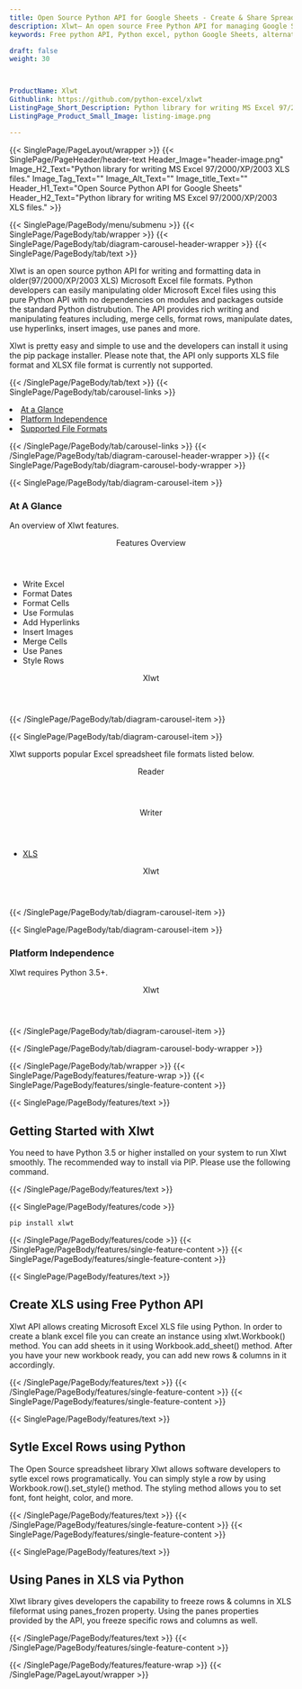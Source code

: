 ```yaml
---
title: Open Source Python API for Google Sheets - Create & Share Spreadsheet
description: Xlwt– An open source Free Python API for managing Google Sheets. Developers can create, modify, share and parse Excel XML Spreadsheets via Python library.
keywords: Free python API, Python excel, python Google Sheets, alternative to MS Excel, python XML library, python Share Excel XML file, python Excel API, python Spreadsheets API, Read XML file, parse Excel XML Spreadsheets, merging Excel XML spreadsheets, read excel XML files, generate Excel files

draft: false
weight: 30



ProductName: Xlwt
Githublink: https://github.com/python-excel/xlwt
ListingPage_Short_Description: Python library for writing MS Excel 97/2000/XP/2003 XLS files.
ListingPage_Product_Small_Image: listing-image.png 

---
```


{{< SinglePage/PageLayout/wrapper >}}
{{< SinglePage/PageHeader/header-text
Header_Image="header-image.png"
Image_H2_Text="Python library for writing MS Excel 97/2000/XP/2003 XLS files."
Image_Tag_Text=""
Image_Alt_Text=""
Image_title_Text=""
Header_H1_Text="Open Source Python API for Google Sheets"
Header_H2_Text="Python library for writing MS Excel 97/2000/XP/2003 XLS files." >}}

{{< SinglePage/PageBody/menu/submenu >}}
{{< SinglePage/PageBody/tab/wrapper >}}
{{< SinglePage/PageBody/tab/diagram-carousel-header-wrapper >}}
{{< SinglePage/PageBody/tab/text >}}



<p>Xlwt is an open source python API for writing and formatting data in older(97/2000/XP/2003 XLS) Microsoft Excel file formats. Python developers can easily manipulating older Microsoft Excel files using this pure Python API with no dependencies on modules and packages outside the standard Python distrubution. The API provides rich writing and manipulating features including, merge cells, format rows, manipulate dates, use hyperlinks, insert images, use panes and more. </p>
<p>Xlwt is pretty easy and simple to use and the developers can install it using the pip package installer. Please note that, the API only supports XLS file format and XLSX file format is currently not supported.</p>

{{< /SinglePage/PageBody/tab/text >}}
{{< SinglePage/PageBody/tab/carousel-links >}}

<li data-target="#diagramcarousel" data-slide-to="0"><a href="#">At a Glance</a></li>
<li data-target="#diagramcarousel" data-slide-to="2"><a href="#">Platform Independence</a></li>
<li data-target="#diagramcarousel" data-slide-to="1"><a class="activetab" href="#">Supported File Formats</a></li>


{{< /SinglePage/PageBody/tab/carousel-links >}}
{{< /SinglePage/PageBody/tab/diagram-carousel-header-wrapper >}}
{{< SinglePage/PageBody/tab/diagram-carousel-body-wrapper >}}

{{< SinglePage/PageBody/tab/diagram-carousel-item >}}
<h3>At A Glance</h3>
<p>An overview of Xlwt features.</p>
<div class="diagram1 d1-poi">
<div class="d1-row">
<div class="d1-col d1-left"><header>Features Overview</header>
<ul>
<li>Write Excel</li>
<li>Format Dates</li>
<li>Format Cells</li>
<li>Use Formulas</li>
<li>Add Hyperlinks</li>
<li>Insert Images</li>
<li>Merge Cells</li>
<li>Use Panes</li>
<li>Style Rows</li>
</ul>
</div>
</div>
<div class="d1-logo" style="border: none;"><header>Xlwt</header><footer><small></small></footer></div>
<!--/logo--></div>
<!--/diagram1-->
{{< /SinglePage/PageBody/tab/diagram-carousel-item >}}

{{< SinglePage/PageBody/tab/diagram-carousel-item >}}
<p>Xlwt supports popular Excel spreadsheet file formats listed below.</p>
<div class="diagram1 d2 d1-poi">
<div class="d1-row">
<div class="d1-col d1-left"><header><i class="fa fa-arrows-v"> </i> Reader</header></div>
<!--/left-->
<div class="d1-col d1-right"><header><i class="fa fa-long-arrow-down"> </i> Writer</header>
<ul>
<li> <a href="https://docs.fileformat.com/spreadsheet/xls/">XLS</a> </li>
</ul>
</div>
<!--/right--></div>
<!--/row-->
<div class="d1-logo" style="border: none;"><header>Xlwt</header><footer><small></small></footer></div>
<!--/logo--></div>
<!--/diagram2-->
{{< /SinglePage/PageBody/tab/diagram-carousel-item >}}

{{< SinglePage/PageBody/tab/diagram-carousel-item >}}
<h3>Platform Independence</h3>
<p>Xlwt requires Python 3.5+.</p>
<div class="diagram1 d1-poi">
<div class="d1-row"><!--/left-->
<div class="d1-col d1-right"> </div>
<!--/right--></div>
<!--/row-->
<div class="d1-logo" style="border: none;"><header>Xlwt</header><footer><small></small></footer></div>
<!--/logo--></div>
<!--/diagram2 -->
{{< /SinglePage/PageBody/tab/diagram-carousel-item >}}

{{< /SinglePage/PageBody/tab/diagram-carousel-body-wrapper >}}

{{< /SinglePage/PageBody/tab/wrapper >}}
{{< SinglePage/PageBody/features/feature-wrap >}}
{{< SinglePage/PageBody/features/single-feature-content >}}

{{< SinglePage/PageBody/features/text >}}
<h2 class="h2title">Getting Started with Xlwt</h2>
<p>You need to have Python 3.5 or higher installed on your system to run Xlwt smoothly. The recommended way to install via PIP. Please use the following command.</p>
{{< /SinglePage/PageBody/features/text >}}

{{< SinglePage/PageBody/features/code >}}
<pre><code class="html">pip install xlwt</code></pre>


{{< /SinglePage/PageBody/features/code >}}
{{< /SinglePage/PageBody/features/single-feature-content >}}
{{< SinglePage/PageBody/features/single-feature-content >}}

{{< SinglePage/PageBody/features/text >}}
<h2 class="h2title">Create XLS using Free Python API</h2>
<p>Xlwt API allows creating Microsoft Excel XLS file using Python. In order to create a blank excel file you can create an instance using xlwt.Workbook() method. You can add sheets in it using Workbook.add_sheet() method. After you have your new workbook ready, you can add new rows & columns in it accordingly.</p>

{{< /SinglePage/PageBody/features/text >}}
{{< /SinglePage/PageBody/features/single-feature-content >}}
{{< SinglePage/PageBody/features/single-feature-content >}}

{{< SinglePage/PageBody/features/text >}}
<h2 class="h2title">Sytle Excel Rows using Python</h2>
<p>The Open Source spreadsheet library Xlwt allows software developers to sytle excel rows programatically. You can simply style a row by using Workbook.row().set_style() method. The styling method allows you to set font, font height, color, and more.</p>

{{< /SinglePage/PageBody/features/text >}}
{{< /SinglePage/PageBody/features/single-feature-content >}}
{{< SinglePage/PageBody/features/single-feature-content >}}

{{< SinglePage/PageBody/features/text >}}
<h2 class="h2title">Using Panes in XLS via Python</h2>
<p>Xlwt library gives developers the capability to freeze rows & columns in XLS fileformat using panes_frozen property. Using the panes properties provided by the API, you freeze specific rows and columns as well.</p>

{{< /SinglePage/PageBody/features/text >}}
{{< /SinglePage/PageBody/features/single-feature-content >}}

{{< /SinglePage/PageBody/features/feature-wrap >}}
{{< /SinglePage/PageLayout/wrapper >}}